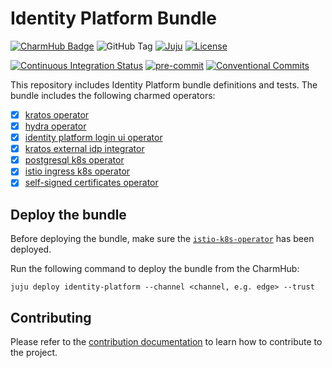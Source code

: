 # Identity Platform Bundle

[![CharmHub Badge](https://charmhub.io/identity-platform/badge.svg)](https://charmhub.io/identity-platform)
![GitHub Tag](https://img.shields.io/github/v/tag/canonical/iam-bundle?label=release)
[![Juju](https://img.shields.io/badge/Juju%20-3.0+-%23E95420)](https://github.com/juju/juju)
[![License](https://img.shields.io/github/license/canonical/iam-bundle?label=License)](https://github.com/canonical/iam-bundle/blob/main/LICENSE)

[![Continuous Integration Status](https://github.com/canonical/iam-bundle/actions/workflows/on_push.yaml/badge.svg?branch=main)](https://github.com/canonical/iam-bundle/actions?query=branch%3Amain)
[![pre-commit](https://img.shields.io/badge/pre--commit-enabled-brightgreen?logo=pre-commit)](https://github.com/pre-commit/pre-commit)
[![Conventional Commits](https://img.shields.io/badge/Conventional%20Commits-1.0.0-%23FE5196.svg)](https://conventionalcommits.org)

This repository includes Identity Platform bundle definitions and tests. The
bundle includes the following charmed operators:

- [x] [kratos operator](https://github.com/canonical/kratos-operator)
- [x] [hydra operator](https://github.com/canonical/hydra-operator)
- [x] [identity platform login ui operator](https://github.com/canonical/identity-platform-login-ui-operator)
- [x] [kratos external idp integrator](https://github.com/canonical/kratos-external-idp-integrator)
- [x] [postgresql k8s operator](https://github.com/canonical/postgresql-k8s-operator)
- [x] [istio ingress k8s operator](https://github.com/canonical/istio-ingress-k8s-operator)
- [x] [self-signed certificates operator](https://github.com/canonical/self-signed-certificates-operator)

## Deploy the bundle

Before deploying the bundle, make sure the [`istio-k8s-operator`](https://github.com/canonical/istio-k8s-operator) has been
deployed.

Run the following command to deploy the bundle from the CharmHub:

```shell
juju deploy identity-platform --channel <channel, e.g. edge> --trust
```

## Contributing

Please refer to the [contribution documentation](CONTRIBUTING.md) to learn how
to contribute to the project.
